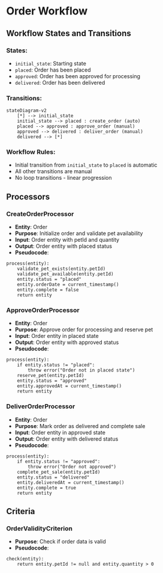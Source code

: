# Order Workflow

## Workflow States and Transitions

### States:
- `initial_state`: Starting state
- `placed`: Order has been placed
- `approved`: Order has been approved for processing
- `delivered`: Order has been delivered

### Transitions:

```mermaid
stateDiagram-v2
    [*] --> initial_state
    initial_state --> placed : create_order (auto)
    placed --> approved : approve_order (manual)
    approved --> delivered : deliver_order (manual)
    delivered --> [*]
```

### Workflow Rules:
- Initial transition from `initial_state` to `placed` is automatic
- All other transitions are manual
- No loop transitions - linear progression

## Processors

### CreateOrderProcessor
- **Entity**: Order
- **Purpose**: Initialize order and validate pet availability
- **Input**: Order entity with petId and quantity
- **Output**: Order entity with placed status
- **Pseudocode**:
```
process(entity):
    validate_pet_exists(entity.petId)
    validate_pet_available(entity.petId)
    entity.status = "placed"
    entity.orderDate = current_timestamp()
    entity.complete = false
    return entity
```

### ApproveOrderProcessor
- **Entity**: Order
- **Purpose**: Approve order for processing and reserve pet
- **Input**: Order entity in placed state
- **Output**: Order entity with approved status
- **Pseudocode**:
```
process(entity):
    if entity.status != "placed":
        throw error("Order not in placed state")
    reserve_pet(entity.petId)
    entity.status = "approved"
    entity.approvedAt = current_timestamp()
    return entity
```

### DeliverOrderProcessor
- **Entity**: Order
- **Purpose**: Mark order as delivered and complete sale
- **Input**: Order entity in approved state
- **Output**: Order entity with delivered status
- **Pseudocode**:
```
process(entity):
    if entity.status != "approved":
        throw error("Order not approved")
    complete_pet_sale(entity.petId)
    entity.status = "delivered"
    entity.deliveredAt = current_timestamp()
    entity.complete = true
    return entity
```

## Criteria

### OrderValidityCriterion
- **Purpose**: Check if order data is valid
- **Pseudocode**:
```
check(entity):
    return entity.petId != null and entity.quantity > 0
```
